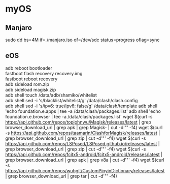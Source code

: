 # myOS  
  
## Manjaro  
sudo dd bs=4M if=./manjaro.iso of=/dev/sdc status=progress oflag=sync  

## eOS  
adb reboot bootloader  
fastboot flash recovery recovery.img  
fastboot reboot recovery  
adb sideload rom.zip  
adb sideload magisk.zip  
adb shell touch /data/adb/shamiko/whitelist  
adb shell sed -i 's/blacklist/whitelist/g' /data/clash/clash.config  
adb shell sed -i 's/ipv6: true/ipv6: false/g' /data/clash/template
adb shell 'echo foundation.e.apps | tee -a /data/clash/packages.list'
adb shell 'echo foundation.e.browser | tee -a /data/clash/packages.list'
wget $(curl -s https://api.github.com/repos/topjohnwu/Magisk/releases/latest | grep browser_download_url | grep apk | grep Magisk- | cut -d'"' -f4)
wget $(curl -s https://api.github.com/repos/taamarin/ClashforMagisk/releases/latest | grep browser_download_url | grep zip | cut -d'"' -f4)
wget $(curl -s https://api.github.com/repos/LSPosed/LSPosed.github.io/releases/latest | grep browser_download_url | grep zip | cut -d'"' -f4)
wget $(curl -s https://api.github.com/repos/fcitx5-android/fcitx5-android/releases/latest | grep browser_download_url | grep apk | grep v8a | cut -d'"' -f4)
wget $(curl -s https://api.github.com/repos/wuhgit/CustomPinyinDictionary/releases/latest | grep browser_download_url | grep tar | cut -d'"' -f4)
